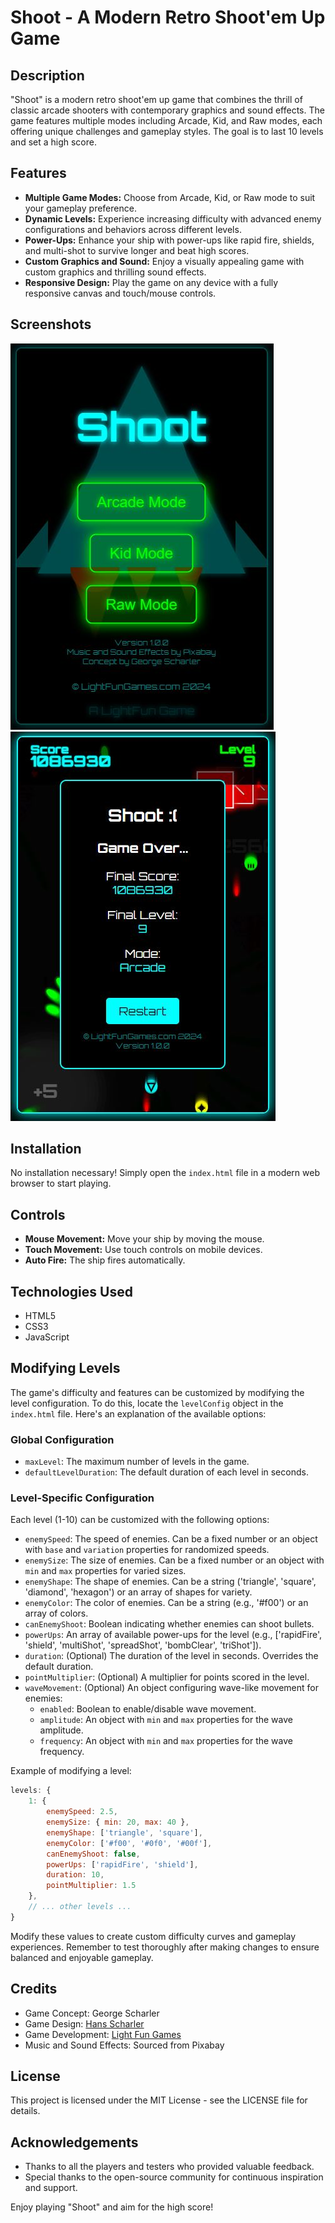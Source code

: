 # Shoot - A Modern Retro Shoot'em Up Game

## Description
"Shoot" is a modern retro shoot'em up game that combines the thrill of classic arcade shooters with contemporary graphics and sound effects. The game features multiple modes including Arcade, Kid, and Raw modes, each offering unique challenges and gameplay styles. The goal is to last 10 levels and set a high score.

## Features
- **Multiple Game Modes:** Choose from Arcade, Kid, or Raw mode to suit your gameplay preference.
- **Dynamic Levels:** Experience increasing difficulty with advanced enemy configurations and behaviors across different levels.
- **Power-Ups:** Enhance your ship with power-ups like rapid fire, shields, and multi-shot to survive longer and beat high scores.
- **Custom Graphics and Sound:** Enjoy a visually appealing game with custom graphics and thrilling sound effects.
- **Responsive Design:** Play the game on any device with a fully responsive canvas and touch/mouse controls.

## Screenshots
![Shoot Start Screen](screenshots/shoot-start-screen.jpg)
![Shoot Level 9](screenshots/shoot-level-9.jpg)

## Installation
No installation necessary! Simply open the `index.html` file in a modern web browser to start playing.

## Controls
- **Mouse Movement:** Move your ship by moving the mouse.
- **Touch Movement:** Use touch controls on mobile devices.
- **Auto Fire:** The ship fires automatically.

## Technologies Used
- HTML5
- CSS3
- JavaScript

## Modifying Levels

The game's difficulty and features can be customized by modifying the level configuration. To do this, locate the `levelConfig` object in the `index.html` file. Here's an explanation of the available options:

### Global Configuration
- `maxLevel`: The maximum number of levels in the game.
- `defaultLevelDuration`: The default duration of each level in seconds.

### Level-Specific Configuration
Each level (1-10) can be customized with the following options:

- `enemySpeed`: The speed of enemies. Can be a fixed number or an object with `base` and `variation` properties for randomized speeds.
- `enemySize`: The size of enemies. Can be a fixed number or an object with `min` and `max` properties for varied sizes.
- `enemyShape`: The shape of enemies. Can be a string ('triangle', 'square', 'diamond', 'hexagon') or an array of shapes for variety.
- `enemyColor`: The color of enemies. Can be a string (e.g., '#f00') or an array of colors.
- `canEnemyShoot`: Boolean indicating whether enemies can shoot bullets.
- `powerUps`: An array of available power-ups for the level (e.g., ['rapidFire', 'shield', 'multiShot', 'spreadShot', 'bombClear', 'triShot']).
- `duration`: (Optional) The duration of the level in seconds. Overrides the default duration.
- `pointMultiplier`: (Optional) A multiplier for points scored in the level.
- `waveMovement`: (Optional) An object configuring wave-like movement for enemies:
  - `enabled`: Boolean to enable/disable wave movement.
  - `amplitude`: An object with `min` and `max` properties for the wave amplitude.
  - `frequency`: An object with `min` and `max` properties for the wave frequency.

Example of modifying a level:

```javascript
levels: {
    1: {
        enemySpeed: 2.5,
        enemySize: { min: 20, max: 40 },
        enemyShape: ['triangle', 'square'],
        enemyColor: ['#f00', '#0f0', '#00f'],
        canEnemyShoot: false,
        powerUps: ['rapidFire', 'shield'],
        duration: 10,
        pointMultiplier: 1.5
    },
    // ... other levels ...
}
```

Modify these values to create custom difficulty curves and gameplay experiences. Remember to test thoroughly after making changes to ensure balanced and enjoyable gameplay.

## Credits
- Game Concept: George Scharler
- Game Design: [Hans Scharler](https://nothans.com/games)
- Game Development: [Light Fun Games](https://lightfun.games/)
- Music and Sound Effects: Sourced from Pixabay

## License
This project is licensed under the MIT License - see the LICENSE file for details.

## Acknowledgements
- Thanks to all the players and testers who provided valuable feedback.
- Special thanks to the open-source community for continuous inspiration and support.


Enjoy playing "Shoot" and aim for the high score!